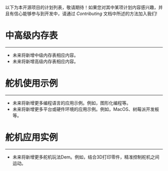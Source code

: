 以下为本开源项目的计划列表，敬请期待！如果您对其中某项计划内容感兴趣，并且有信心能够参与到开发中，请通过 _Contributing_ 文档中所述的方法加入我们!

# 中高级内存表
---
- 未来将新增中级内存表相应内容。
- 未来将新增高级内存表相应内容。

# 舵机使用示例
---
- 未来将新增更多编程语言的应用示例。例如，图形化编程等。
- 未来将新增更多平台或硬件环境的应用示例。例如，MacOS、树莓派开发板等。

# 舵机应用实例
---
- 未来将新增更多舵机玩法Dem。例如，结合3D打印零件，精准控制舵机之间运动。

